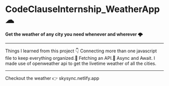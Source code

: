 # CodeClauseInternship_WeatherApp ☁

__Get the weather of any city you need whenever and wherever 🌩__

-------------------------------------------------------------------------

Things I learned from this project 👇
Connecting more than one javascript file to keep everything organized.💨
Fetching an API.📂
Async and Await.
I made use of openweather api to get the livetime weather of all the cities.

-----------------------------------------------------------------------------
Checkout the weather 👉 skysync.netlify.app

